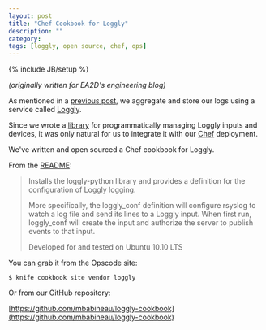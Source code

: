 ```yaml
---
layout: post
title: "Chef Cookbook for Loggly"
description: ""
category: 
tags: [loggly, open source, chef, ops]
---
```

{% include JB/setup %}

*(originally written for EA2D's engineering blog)*

As mentioned in a [previous post](http://eng.ea2d.com/loggly-python-an-open-source-library), we aggregate and store our logs using a service called  [Loggly](http://loggly.com).

Since we wrote a [library](https://github.com/mbabineau/loggly-python) for programmatically managing Loggly inputs and devices, it was only natural for us to integrate it with our [Chef](http://wiki.opscode.com/display/chef/Home) deployment.

We've written and open sourced a Chef cookbook for Loggly.

From the [README](https://github.com/mbabineau/loggly-cookbook#readme):
> Installs the loggly-python library and provides a definition for the configuration of Loggly logging.
> 
> More specifically, the loggly_conf definition will configure rsyslog to watch a log file and send its lines to a Loggly input. When first run, loggly_conf will create the input and authorize the server to publish events to that input.
> 
> Developed for and tested on Ubuntu 10.10 LTS

You can grab it from the Opscode site:

    $ knife cookbook site vendor loggly

Or from our GitHub repository:

[https://github.com/mbabineau/loggly-cookbook](https://github.com/mbabineau/loggly-cookbook)